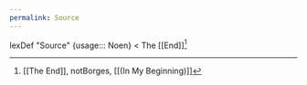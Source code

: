 ```yaml
---
permalink: Source
---
```

lexDef "Source" {usage::: Noen} < The [[End]][^SourceNoen]

[^SourceNoen]: [[The End]], notBorges, [[(In My Beginning)]]

